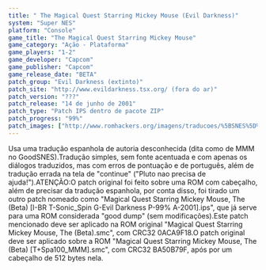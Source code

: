 ```yaml
---
title: " The Magical Quest Starring Mickey Mouse (Evil Darkness)"
system: "Super NES"
platform: "Console"
game_title: "The Magical Quest Starring Mickey Mouse"
game_category: "Ação - Plataforma"
game_players: "1-2"
game_developer: "Capcom"
game_publisher: "Capcom"
game_release_date: "BETA"
patch_group: "Evil Darkness (extinto)"
patch_site: "http://www.evildarkness.tsx.org/ (fora do ar)"
patch_version: "???"
patch_release: "14 de junho de 2001"
patch_type: "Patch IPS dentro de pacote ZIP"
patch_progress: "99%"
patch_images: ["http://www.romhackers.org/imagens/traducoes/%5BSNES%5D%20The%20Magical%20Quest%20Starring%20Mickey%20Mouse%20-%20Evil%20Darkness%20e%20Fox%20Roms%20-%201.png","http://www.romhackers.org/imagens/traducoes/%5BSNES%5D%20The%20Magical%20Quest%20Starring%20Mickey%20Mouse%20-%20Evil%20Darkness%20-%202.png","http://www.romhackers.org/imagens/traducoes/%5BSNES%5D%20The%20Magical%20Quest%20Starring%20Mickey%20Mouse%20-%20Evil%20Darkness%20-%203.png"]
---
```

Usa uma tradução espanhola de autoria desconhecida (dita como de MMM no GoodSNES).Tradução simples, sem fonte acentuada e com apenas os diálogos traduzidos, mas com erros de pontuação e de português, além de tradução errada na tela de "continue" ("Pluto nao precisa de ajuda!").ATENÇÃO:O patch original foi feito sobre uma ROM com cabeçalho, além de precisar da tradução espanhola, por conta disso, foi tirado um outro patch nomeado como "Magical Quest Starring Mickey Mouse, The (Beta) [I-BR T-Sonic_Spin G-Evil Darkness P-99% A-2001].ips", que já serve para uma ROM considerada "good dump" (sem modificações).Este patch mencionado deve ser aplicado na ROM original "Magical Quest Starring Mickey Mouse, The (Beta).smc", com CRC32 0ACA9F18.O patch original deve ser aplicado sobre a ROM "Magical Quest Starring Mickey Mouse, The (Beta) [T+Spa100_MMM].smc", com CRC32 BA50B79F, após por um cabeçalho de 512 bytes nela.